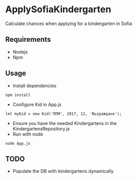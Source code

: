 ﻿# ApplySofiaKindergarten
Calculate chances when applying for a kindergarten in Sofia

## Requirements 
* Nodejs
* Npm

## Usage 
* Install dependencies
```
npm install
```
* Configure Kid in App.js
```
let myKid = new Kid('ППМ', 2017, 12, 'Възраждане');
```
* Ensure you have the needed Kindergartens in the KindergartensRepository.js
* Run with node
```
node App.js
```

## TODO
* Populate the DB with kindergartens dynamically
